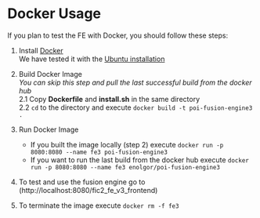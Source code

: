 Docker Usage
============

If you plan to test the FE with Docker, you should follow these steps:

1.	Install [Docker](https://docs.docker.com/installation/#installation)  
	We have tested it with the [Ubuntu installation](https://docs.docker.com/installation/ubuntulinux/)
	
2.	Build Docker Image  
	*You can skip this step and pull the last successful build from the docker hub*  
	2.1	Copy **Dockerfile** and **install.sh** in the same directory  
	2.2 `cd` to the directory and execute `docker build -t poi-fusion-engine3 .`
	
3.	Run Docker Image  
	-	If you built the image locally (step 2) execute `docker run -p 8080:8080 --name fe3 poi-fusion-engine3`  
	-	If you want to run the last build from the docker hub execute `docker run -p 8080:8080 --name fe3 enolgor/poi-fusion-engine3`
	
4.	To test and use the fusion engine go to (http://localhost:8080/fic2_fe_v3_frontend)  

5.	To terminate the image execute `docker rm -f fe3`  